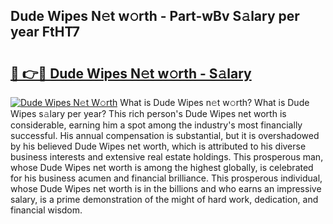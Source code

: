 ## Dude Wipes N𝚎t w𝚘rth - Part-wBv S𝚊lary per year FtHT7

# <h2><a href="http://gc1bkd.nevu.top/?p=Dude+Wipes">🔗 👉🔴 Dude Wipes N𝚎t w𝚘rth - S𝚊lary</a></h2>

[![Dude Wipes N𝚎t W𝚘rth](https://i.imgur.com/Oavwk0R.jpeg)](http://gc1bkd.nevu.top/?p=Dude+Wipes)
What is Dude Wipes n𝚎t w𝚘rth? What is Dude Wipes s𝚊lary per year?
This rich person's Dude Wipes net worth is considerable, earning him a spot among the industry's most financially successful. His annual compensation is substantial, but it is overshadowed by his believed Dude Wipes net worth, which is attributed to his diverse business interests and extensive real estate holdings. This prosperous man, whose Dude Wipes net worth is among the highest globally, is celebrated for his business acumen and financial brilliance. This prosperous individual, whose Dude Wipes net worth is in the billions and who earns an impressive salary, is a prime demonstration of the might of hard work, dedication, and financial wisdom.
